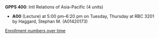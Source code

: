 **GPPS 400**: Intl Relations of Asia-Pacific (4 units)

- **A00** (Lecture) at 5:00 pm–6:20 pm on Tuesday, Thursday at RBC 3201 by Haggard, Stephan M. (A01420173)

[Enrollment numbers over time](./GPPS400.tsv)
